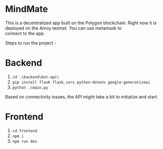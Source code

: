 # MindMate
This is a decentralized app built on the Polygon blockchain. Right now it is deployed on the Amoy testnet. You can use metamask to connect to the app

Steps to run the project -

# Backend
1. `cd .\backend\bot-api\`
2. `pip install flask flask_cors python-dotenv google-generativeai`
3. `python .\main.py`

Based on connectivity issues, the API might take a bit to initialize and start.

# Frontend

1. `cd frontend`
2. `npm i`
3. `npm run dev`

